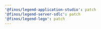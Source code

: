 ```yaml
---
'@finos/legend-application-studio': patch
'@finos/legend-server-sdlc': patch
'@finos/legend-lego': patch
---
```

